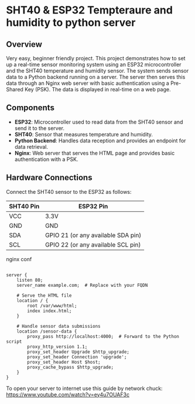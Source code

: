 # SHT40 & ESP32 Tempteraure and humidity to python server

## Overview

Very easy, beginner friendly project. 
This project demonstrates how to set up a real-time sensor monitoring system using an ESP32 microcontroller and the SHT40 temperature and humidity sensor. The system sends sensor data to a Python backend running on a server. The server then serves this data through an Nginx web server with basic authentication using a Pre-Shared Key (PSK). The data is displayed in real-time on a web page.

## Components

- **ESP32**: Microcontroller used to read data from the SHT40 sensor and send it to the server.
- **SHT40**: Sensor that measures temperature and humidity.
- **Python Backend**: Handles data reception and provides an endpoint for data retrieval.
- **Nginx**: Web server that serves the HTML page and provides basic authentication with a PSK.

## Hardware Connections

Connect the SHT40 sensor to the ESP32 as follows:

| SHT40 Pin | ESP32 Pin                |
|-----------|---------------------------|
| VCC       | 3.3V                      |
| GND       | GND                       |
| SDA       | GPIO 21 (or any available SDA pin) |
| SCL       | GPIO 22 (or any available SCL pin) |


nginx conf
```

server {
    listen 80;
    server_name example.com;  # Replace with your FQDN

    # Serve the HTML file
    location / {
        root /var/www/html;
        index index.html;
    }

    # Handle sensor data submissions
    location /sensor-data {
        proxy_pass http://localhost:4000;  # Forward to the Python script
        proxy_http_version 1.1;
        proxy_set_header Upgrade $http_upgrade;
        proxy_set_header Connection 'upgrade';
        proxy_set_header Host $host;
        proxy_cache_bypass $http_upgrade;
    }
}
```

To open your server to internet use this guide by network chuck:
https://www.youtube.com/watch?v=ey4u7OUAF3c
